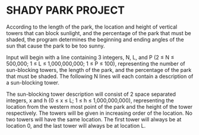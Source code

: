 # SHADY PARK PROJECT
 According to the length of the park, the location and height of vertical towers that can block sunlight, and the percentage of the park that must be shaded, the program determines the beginning and ending angles of the sun that cause the park to be too sunny.
 
Input will begin with a line containing 3 integers, N, L, and P (2 ≤ N ≤ 500,000; 1 ≤ L ≤ 1,000,000,000; 1 ≤ P ≤ 100), representing the number of sun-blocking towers, the length of the park, and the percentage of the park that must be shaded. The following N lines will each contain a description of a sun-blocking tower.

The sun-blocking tower description will consist of 2 space separated integers, x and h (0 ≤ x ≤ L; 1 ≤ h ≤ 1,000,000,000), representing the location from the western most point of the park and the height of the tower respectively. The towers will be given in increasing order of the location. No two towers will have the same location. The first tower will always be at location 0, and the last tower will always be at location L.
